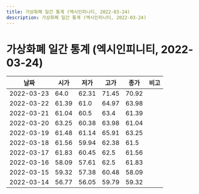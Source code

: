 ```yaml
---
title: 가상화폐 일간 통계 (엑시인피니티, 2022-03-24)
description: 가상화폐 일간 통계 (엑시인피니티, 2022-03-24)
---
```



가상화폐 일간 통계 (엑시인피니티, 2022-03-24)
===

|날짜|시가|저가|고가|종가|비고|
|--|--|--|--|--|--|
|2022-03-23|64.0|62.31|71.45|70.92|    |
|2022-03-22|61.39|61.0|64.97|63.98|    |
|2022-03-21|61.04|60.5|63.4|61.39|    |
|2022-03-20|63.25|60.38|63.98|61.04|    |
|2022-03-19|61.48|61.14|65.91|63.25|    |
|2022-03-18|61.56|59.94|62.38|61.5|    |
|2022-03-17|61.83|60.45|62.5|61.56|    |
|2022-03-16|58.09|57.61|62.5|61.83|    |
|2022-03-15|59.32|57.38|60.48|58.09|    |
|2022-03-14|56.77|56.05|59.79|59.32|    |
